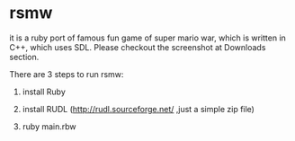 rsmw
====

it is a ruby port of famous fun game of super mario war, which is written in C++, which uses SDL. Please checkout the screenshot at Downloads section.


There are 3 steps to run rsmw:

1. install Ruby

2. install RUDL (http://rudl.sourceforge.net/ ,just a simple zip file)

3. ruby main.rbw
